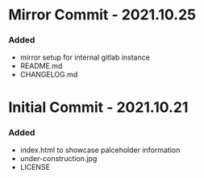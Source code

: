 # Mirror Commit - 2021.10.25 
### Added 
 - mirror setup for internal gitlab instance
 - README.md
 - CHANGELOG.md

# Initial Commit - 2021.10.21
### Added
 - index.html to showcase palceholder information
 - under-construction.jpg
 - LICENSE